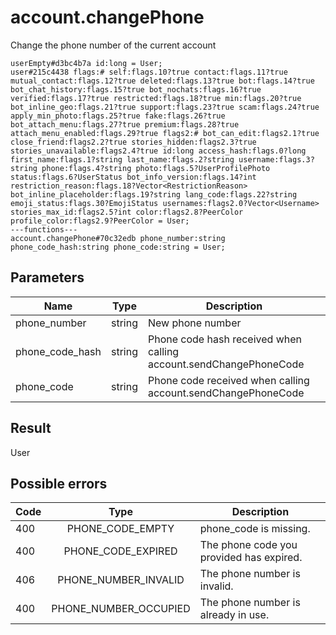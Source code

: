 # account.changePhone
Change the phone number of the current account

```
userEmpty#d3bc4b7a id:long = User;
user#215c4438 flags:# self:flags.10?true contact:flags.11?true mutual_contact:flags.12?true deleted:flags.13?true bot:flags.14?true bot_chat_history:flags.15?true bot_nochats:flags.16?true verified:flags.17?true restricted:flags.18?true min:flags.20?true bot_inline_geo:flags.21?true support:flags.23?true scam:flags.24?true apply_min_photo:flags.25?true fake:flags.26?true bot_attach_menu:flags.27?true premium:flags.28?true attach_menu_enabled:flags.29?true flags2:# bot_can_edit:flags2.1?true close_friend:flags2.2?true stories_hidden:flags2.3?true stories_unavailable:flags2.4?true id:long access_hash:flags.0?long first_name:flags.1?string last_name:flags.2?string username:flags.3?string phone:flags.4?string photo:flags.5?UserProfilePhoto status:flags.6?UserStatus bot_info_version:flags.14?int restriction_reason:flags.18?Vector<RestrictionReason> bot_inline_placeholder:flags.19?string lang_code:flags.22?string emoji_status:flags.30?EmojiStatus usernames:flags2.0?Vector<Username> stories_max_id:flags2.5?int color:flags2.8?PeerColor profile_color:flags2.9?PeerColor = User;
---functions---
account.changePhone#70c32edb phone_number:string phone_code_hash:string phone_code:string = User;
```

## Parameters
| Name | Type | Description |
| ---- | :----: | ----------- |
| phone_number | string | New phone number |
| phone_code_hash | string | Phone code hash received when calling account.sendChangePhoneCode |
| phone_code | string | Phone code received when calling account.sendChangePhoneCode |


## Result
User

## Possible errors
| Code | Type | Description |
| ---- | :----: | ----------- |
| 400 | PHONE_CODE_EMPTY | phone_code is missing. |
| 400 | PHONE_CODE_EXPIRED | The phone code you provided has expired. |
| 406 | PHONE_NUMBER_INVALID | The phone number is invalid. |
| 400 | PHONE_NUMBER_OCCUPIED | The phone number is already in use. |

